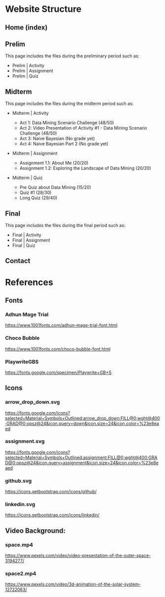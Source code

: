 # Website Structure

## Home (index)

## Prelim
This page includes the files during the preliminary period such as:

* Prelim | Activity
* Prelim | Assignment
* Prelim | Quiz

## Midterm
This page includes the files during the midterm period such as:

* Midterm | Activity
  * Act 1: Data Mining Scenario Challenge (48/50)
  * Act 2: Video Presentation of Activity #1 - Data Mining Scenario Challenge (48/50)
  * Act 3: Naive Bayesian (No grade yet)
  * Act 4: Naive Bayesian Part 2 (No grade yet)
* Midterm | Assignment
  * Assignment 1.1: About Me (20/20)
  * Assignment 1.2: Exploring the Landscape of Data Mining (20/20)

* Midterm | Quiz
  * Pre Quiz about Data Mining (15/20)
  * Quiz #1 (28/30)
  * Long Quiz (29/40)
## Final
This page includes the files during the final period such as:

* Final | Activity
* Final | Assignment
* Final | Quiz

## Contact 

# References

## Fonts

### Adhun Mage Trial
https://www.1001fonts.com/adhun-mage-trial-font.html

### Choco Bubble
https://www.1001fonts.com/choco-bubble-font.html

### PlaywriteGBS
https://fonts.google.com/specimen/Playwrite+GB+S

## Icons

### arrow_drop_down.svg
https://fonts.google.com/icons?selected=Material+Symbols+Outlined:arrow_drop_down:FILL@0;wght@400;GRAD@0;opsz@24&icon.query=down&icon.size=24&icon.color=%23e8eaed

### assignment.svg
https://fonts.google.com/icons?selected=Material+Symbols+Outlined:assignment:FILL@0;wght@400;GRAD@0;opsz@24&icon.query=assignment&icon.size=24&icon.color=%23e8eaed

### github.svg
https://icons.getbootstrap.com/icons/github/

### linkedin.svg
https://icons.getbootstrap.com/icons/linkedin/

## Video Background:

### space.mp4
https://www.pexels.com/video/video-presentation-of-the-outer-space-3194277/

### space2.mp4
https://www.pexels.com/video/3d-animation-of-the-solar-system-12722063/